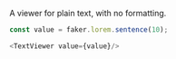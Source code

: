 A viewer for plain text, with no formatting.

```js
const value = faker.lorem.sentence(10);

<TextViewer value={value}/>
```
